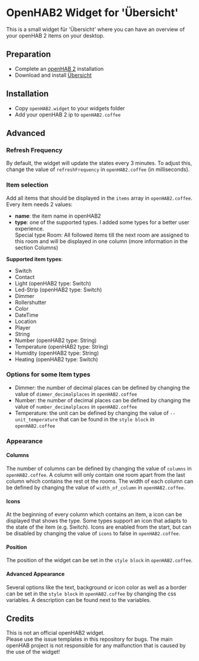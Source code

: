 # OpenHAB2 Widget for 'Übersicht'
This is a small widget für 'Übersicht' where you can have an overview of your openHAB 2 items on your desktop.

## Preparation
- Complete an [openHAB 2](https://www.openhab.org/) installation
- Download and install [Übersicht](http://tracesof.net/uebersicht/)

## Installation
- Copy `openHAB2.widget` to your widgets folder
- Add your openHAB 2 ip to `openHAB2.coffee`

## Advanced

### Refresh Frequency
By default, the widget will update the states every 3 minutes. To adjust this, change the value of `refreshFrequency` in `openHAB2.coffee` (in milliseconds).

### Item selection
Add all items that should be displayed in the `items` array in `openHAB2.coffee`.
Every item needs 2 values: 
- **name**: the item name in openHAB2
- **type**: one of the supported types. I added some types for a better user experience.  
Special type Room: All followed items till the next room are assigned to this room and will be displayed in one column (more information in the section Columns)  

**Supported item types**: 
  - Switch
  - Contact
  - Light (openHAB2 type: Switch) 
  - Led-Strip (openHAB2 type: Switch)
  - Dimmer
  - Rollershutter
  - Color
  - DateTime
  - Location
  - Player
  - String
  - Number (openHAB2 type: String)
  - Temperature (openHAB2 type: String)
  - Humidity (openHAB2 type: String)
  - Heating (openHAB2 type: Switch)

### Options for some Item types
- Dimmer: the number of decimal places can be defined by changing the value of `dimmer_decimalplaces` in `openHAB2.coffee`
- Number: the number of decimal places can be defined by changing the value of `number_decimalplaces` in `openHAB2.coffee`
- Temperature: the unit can be defined by changing the value of `--unit_temperature` that can be found in the `style block` in `openHAB2.coffee`

### Appearance

#### Columns
The number of columns can be defined by changing the value of `columns` in `openHAB2.coffee`. A column will only contain one room apart from the last column which contains the rest ot the rooms.
The width of each column can be defined by changing the value of `width_of_column` in `openHAB2.coffee`.

#### Icons
At the beginning of every column which contains an item, a icon can be displayed that shows the type. Some types support an icon that adapts to the state of the item (e.g. Switch). Icons are enabled from the start, but can be disabled by changing the value of `icons` to false in `openHAB2.coffee`.

#### Position
The position of the widget can be set in the `style block` in `openHAB2.coffee`. 

#### Advanced Appearance
Several options like the text, background or icon color as well as a border can be set in the `style block` in `openHAB2.coffee` by changing the css variables. A description can be found next to the variables.

## Credits
This is not an official openHAB2 widget.  
Please use the issue templates in this repository for bugs. The main openHAB project is not responsible for any malfunction that is caused by the use of the widget!
